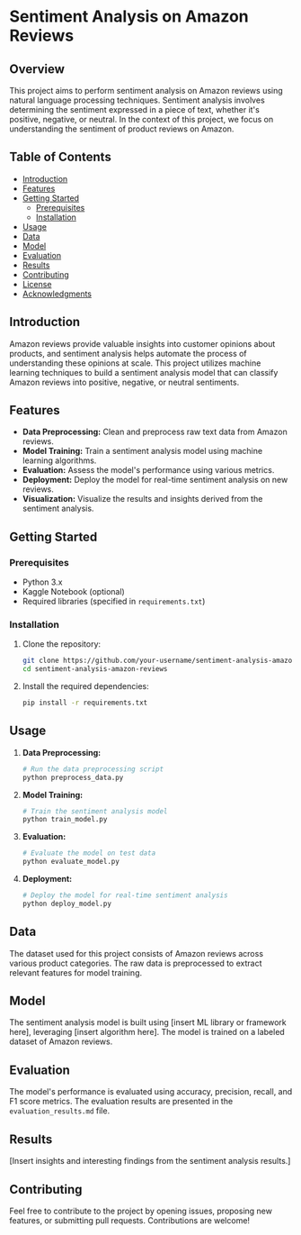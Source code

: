 # Sentiment Analysis on Amazon Reviews

## Overview

This project aims to perform sentiment analysis on Amazon reviews using natural language processing techniques. Sentiment analysis involves determining the sentiment expressed in a piece of text, whether it's positive, negative, or neutral. In the context of this project, we focus on understanding the sentiment of product reviews on Amazon.

## Table of Contents

- [Introduction](#introduction)
- [Features](#features)
- [Getting Started](#getting-started)
  - [Prerequisites](#prerequisites)
  - [Installation](#installation)
- [Usage](#usage)
- [Data](#data)
- [Model](#model)
- [Evaluation](#evaluation)
- [Results](#results)
- [Contributing](#contributing)
- [License](#license)
- [Acknowledgments](#acknowledgments)

## Introduction

Amazon reviews provide valuable insights into customer opinions about products, and sentiment analysis helps automate the process of understanding these opinions at scale. This project utilizes machine learning techniques to build a sentiment analysis model that can classify Amazon reviews into positive, negative, or neutral sentiments.

## Features

- **Data Preprocessing:** Clean and preprocess raw text data from Amazon reviews.
- **Model Training:** Train a sentiment analysis model using machine learning algorithms.
- **Evaluation:** Assess the model's performance using various metrics.
- **Deployment:** Deploy the model for real-time sentiment analysis on new reviews.
- **Visualization:** Visualize the results and insights derived from the sentiment analysis.

## Getting Started

### Prerequisites

- Python 3.x
- Kaggle Notebook (optional)
- Required libraries (specified in `requirements.txt`)

### Installation

1. Clone the repository:

    ```bash
    git clone https://github.com/your-username/sentiment-analysis-amazon-reviews.git
    cd sentiment-analysis-amazon-reviews
    ```

2. Install the required dependencies:

    ```bash
    pip install -r requirements.txt
    ```

## Usage

1. **Data Preprocessing:**

    ```python
    # Run the data preprocessing script
    python preprocess_data.py
    ```

2. **Model Training:**

    ```python
    # Train the sentiment analysis model
    python train_model.py
    ```

3. **Evaluation:**

    ```python
    # Evaluate the model on test data
    python evaluate_model.py
    ```

4. **Deployment:**

    ```python
    # Deploy the model for real-time sentiment analysis
    python deploy_model.py
    ```

## Data

The dataset used for this project consists of Amazon reviews across various product categories. The raw data is preprocessed to extract relevant features for model training.

## Model

The sentiment analysis model is built using [insert ML library or framework here], leveraging [insert algorithm here]. The model is trained on a labeled dataset of Amazon reviews.

## Evaluation

The model's performance is evaluated using accuracy, precision, recall, and F1 score metrics. The evaluation results are presented in the `evaluation_results.md` file.

## Results

[Insert insights and interesting findings from the sentiment analysis results.]

## Contributing

Feel free to contribute to the project by opening issues, proposing new features, or submitting pull requests. Contributions are welcome!


